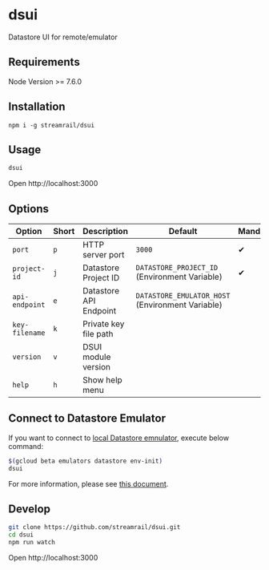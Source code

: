 # dsui
Datastore UI for remote/emulator

## Requirements
Node Version >= 7.6.0

## Installation
`npm i -g streamrail/dsui`

## Usage
```bash
dsui
```
Open http://localhost:3000

## Options

| Option            | Short | Description            | Default                                          | Mandatory |
|-------------------|-------|------------------------|--------------------------------------------------|-----------|
| `port`            | `p`   | HTTP server port       | `3000`                                           | ✔         |
| `project-id`      | `j`   | Datastore Project ID   | `DATASTORE_PROJECT_ID` (Environment Variable)    | ✔         |
| `api-endpoint`    | `e`   | Datastore API Endpoint | `DATASTORE_EMULATOR_HOST` (Environment Variable) |           |
| `key-filename`    | `k`   | Private key file path  |                                                  |           |
| `version`         | `v`   | DSUI module version    |                                                  |           |
| `help`            | `h`   | Show help menu         |                                                  |           |

## Connect to Datastore Emulator

If you want to connect to [local Datastore emnulator](https://cloud.google.com/datastore/docs/tools/datastore-emulator), execute below command:
```bash
$(gcloud beta emulators datastore env-init)
dsui
```

For more information, please see [this document](https://cloud.google.com/datastore/docs/tools/datastore-emulator#setting_environment_variables).

## Develop
```bash
git clone https://github.com/streamrail/dsui.git
cd dsui
npm run watch
```
Open http://localhost:3000
